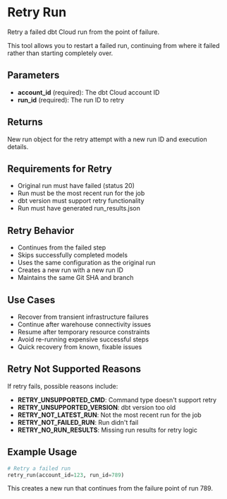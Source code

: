# Retry Run

Retry a failed dbt Cloud run from the point of failure.

This tool allows you to restart a failed run, continuing from where it failed rather than starting completely over.

## Parameters

- **account_id** (required): The dbt Cloud account ID
- **run_id** (required): The run ID to retry

## Returns

New run object for the retry attempt with a new run ID and execution details.

## Requirements for Retry

- Original run must have failed (status 20)
- Run must be the most recent run for the job
- dbt version must support retry functionality
- Run must have generated run_results.json

## Retry Behavior

- Continues from the failed step
- Skips successfully completed models
- Uses the same configuration as the original run
- Creates a new run with a new run ID
- Maintains the same Git SHA and branch

## Use Cases

- Recover from transient infrastructure failures
- Continue after warehouse connectivity issues
- Resume after temporary resource constraints
- Avoid re-running expensive successful steps
- Quick recovery from known, fixable issues

## Retry Not Supported Reasons

If retry fails, possible reasons include:
- **RETRY_UNSUPPORTED_CMD**: Command type doesn't support retry
- **RETRY_UNSUPPORTED_VERSION**: dbt version too old
- **RETRY_NOT_LATEST_RUN**: Not the most recent run for the job
- **RETRY_NOT_FAILED_RUN**: Run didn't fail
- **RETRY_NO_RUN_RESULTS**: Missing run results for retry logic

## Example Usage

```python
# Retry a failed run
retry_run(account_id=123, run_id=789)
```

This creates a new run that continues from the failure point of run 789.
